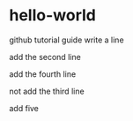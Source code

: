 # hello-world
github tutorial guide
write a line

add the second line



add the fourth line

not add the third line

add five

